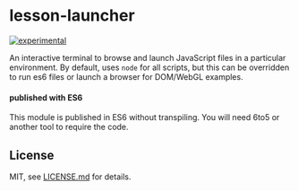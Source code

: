 # lesson-launcher

[![experimental](http://badges.github.io/stability-badges/dist/experimental.svg)](http://github.com/badges/stability-badges)

An interactive terminal to browse and launch JavaScript files in a particular environment. By default, uses `node` for all scripts, but this can be overridden to run es6 files or launch a browser for DOM/WebGL examples. 

#### published with ES6

This module is published in ES6 without transpiling. You will need 6to5 or another tool to require the code.

## License

MIT, see [LICENSE.md](http://github.com/Jam3/lesson-launcher/blob/master/LICENSE.md) for details.
